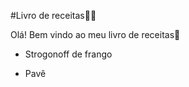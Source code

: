 #Livro de receitas:man_cook:	

Olá! Bem vindo ao meu livro de receitas:wave:
 - Strogonoff de frango

- Pavê